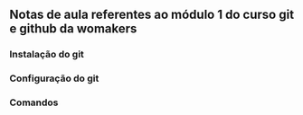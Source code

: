 ## Notas de aula referentes ao módulo 1 do curso git e github da womakers


### Instalação do git


### Configuração do git

### Comandos

